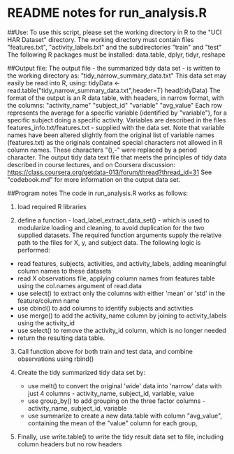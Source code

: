 # README notes for run_analysis.R 

##Use:
To use this script, please set the working directory in R to the "UCI HAR Dataset" directory. 
The working directory must contain files "features.txt", "activity_labels.txt" and the subdirectories "train" and "test"
The following R packages must be installed: data.table, dplyr, tidyr, reshape


##Output file:
The output file - the summarized tidy data set - is written to the working directory as: "tidy_narrow_summary_data.txt"
This data set may easily be read into R, using:
	tidyData <- read.table("tidy_narrow_summary_data.txt",header=T)
	head(tidyData)
The format of the output is an R data table, with headers, in narrow format, with the columns: "activity_name" "subject_id" "variable" "avg_value"
Each row represents the average for a specific variable (identified by "variable"), for a specific subject doing a specific activity.
Variables are described in the files features_info.txt/features.txt - supplied with the data set. Note that variable names have been altered slightly from the original list of variable names (features.txt) as the originals contained special characters not allowed in R column names. These characters "(),-" were replaced by a period character.
The output tidy data text file that meets the principles of tidy data described in course lectures, and on Coursera discussion: https://class.coursera.org/getdata-013/forum/thread?thread_id=31
See "codebook.md" for more information on the output data set.


##Program notes
The code in run_analysis.R works as follows:

1. load required R libraries

2. define a function - load_label_extract_data_set() - which is used to modularize loading and cleaning, to avoid duplication for the two supplied datasets. The required function arguments supply the relative path to the files for X, y, and subject data.
The following logic is performed:
* read features, subjects, activities, and activity_labels, adding meaningful column names to these datasets
* read X observations file, applying column names from features table using the col.names argument of read.data
* use select() to extract only the columns with either 'mean' or 'std' in the feature/column name
* use cbind() to add columns to identify subjects and activities
* use merge() to add the activity_name column by joining to activity_labels using the activity_id
* use select() to remove the activity_id column, which is no longer needed
* return the resulting data table.
	
3. Call function above for both train and test data, and combine observations using rbind()

4. Create the tidy summarized tidy data set by:
    * use melt() to convert the original 'wide' data into 'narrow' data with just 4 columns - activity_name, subject_id, variable, value
	* use group_by() to add grouping on the three factor columns - activity_name, subject_id, variable
	* use summarize to create a new data.table with column "avg_value", containing the mean of the "value" column for each group, 

5. Finally, use write.table() to write the tidy result data set to file, including column headers but no row headers
 

